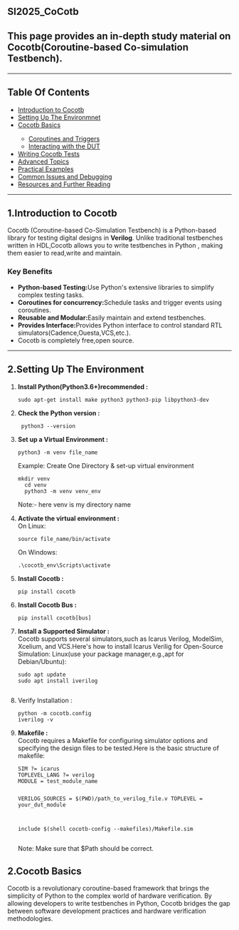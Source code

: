<h2>SI2025_CoCotb<h2>
<p>This page provides an in-depth study material on Cocotb(Coroutine-based Co-simulation Testbench).</p>
<hr>
<h2>Table Of Contents</h2>
<ul>
  <li><a href="#introduction"> Introduction to Cocotb</a></li>
  <li><a href="#setup">Setting Up The Environmnet</a></li>
  <li><a href="#basics">Cocotb Basics</li>
    <ul>
      <li><a href="#coroutines">Coroutines and Triggers</a></li>
      <li><a href="#dut-interaction">Interacting with the DUT</a></li>
      </ul>
    <li><a href="#tests">Writing Cocotb Tests</a></li>
    <li><a href="#advanced">Advanced Topics</a></li>
    <li><a href="#examples">Practical Examples</a></li>
    <li><a href="#troubleshooting">Common Issues and Debugging</a></li>
    <li><a href="#resources">Resources and Further Reading</a></li>
</ul>
    
<hr>
<h2 id="introduction">1.Introduction to Cocotb</h2>
<p>Cocotb (Coroutine-based Co-Simulation Testbench) is a Python-based library for testing digital designs in <strong> Verilog</strong>. Unlike traditional testbenches written in HDL,Cocotb allows you to write testbenches in Python , making them easier to read,write and maintain.
<h3> Key Benefits</h3>
<ul>
  <li><strong>Python-based Testing:</strong>Use Python's extensive libraries to simplify complex testing tasks.</li>
  <li><strong>Coroutines for concurrency:</strong>Schedule tasks and trigger events using coroutines.</li>
  <li><strong>Reusable and Modular:</strong>Easily maintain and extend testbenches.</li>
  <li><strong>Provides Interface:</strong>Provides Python interface to control standard RTL simulators(Cadence,Ouesta,VCS,etc.).</li>
  <li>Cocotb is completely free,open source.</li>
</ul>

<hr>

<h2 id="setup">2.Setting Up The Environment</h2>
<ol>
  <li><strong> Install Python(Python3.6+)recommended :</strong></li>
  <pre><code>sudo apt-get install make python3 python3-pip libpython3-dev</code></pre>
  <li><strong>Check the Python version :</strong></li>
  <pre><code> python3 --version </code></pre>
  <li><strong>Set up a Virtual Environment :</strong></li>
  <pre><code>python3 -m venv file_name </code></pre>
  <p>Example: Create One Directory & set-up virtual environment
  <pre><code>mkdir venv
  cd venv
  python3 -m venv venv_env
</code></pre>
Note:- here venv is my directory name </p>
   <li><strong>Activate the virtual environment :</strong></li>
   On Linux:
  <pre><code>source file_name/bin/activate</code></pre>
  On Windows:
  <pre><code>.\cocotb_env\Scripts\activate</code></pre>
  <li><strong>Install Cocotb :</strong></li>
  <pre><code>pip install cocotb</code></pre>
  <li><strong>Install Cocotb Bus :</strong></li>
<pre><code>pip install cocotb[bus] </code></pre>
  <li><strong>Install a Supported Simulator :</strong></li>
  Cocotb supports several simulators,such as Icarus Verilog, ModelSim, Xcelium, and VCS.Here's how to install Icarus Verilig for Open-Source Simulation:
  Linux(use your package manager,e.g.,apt for Debian/Ubuntu):
  <pre><code>sudo apt update
sudo apt install iverilog
  </code></pre>
  <li>Verify Installation :</li>
  <pre><code>python -m cocotb.config
iverilog -v</code></pre>
  <li><strong>Makefile :</strong></li>
   Cocotb requires a Makefile for configuring simulator options and specifying the design files to be tested.Here is the basic structure of makefile:
  <pre><code>SIM ?= icarus
TOPLEVEL_LANG ?= verilog
MODULE = test_module_name

VERILOG_SOURCES = $(PWD)/path_to_verilog_file.v
TOPLEVEL = your_dut_module

include $(shell cocotb-config --makefiles)/Makefile.sim
</code></pre>
Note: Make sure that $Path should be correct.
</ol>
<h2 id="basics">2.Cocotb Basics</h2>
<p>Cocotb is a revolutionary coroutine-based framework that brings the simplicity of Python to the complex world of hardware verification. By allowing developers to write testbenches in Python, Cocotb bridges the gap between software development practices and hardware verification methodologies.</p>


  
</p>

